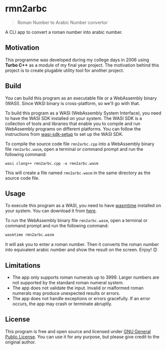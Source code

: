 # rmn2arbc

> Roman Number to Arabic Number convertor

A CLI app to convert a roman number into arabic number.

## Motivation

This programme was developed during my college days in 2006 using **Turbo C++** as a module of my final year project. The motivation behind this project is to create plugable utility tool for another project.

## Build

You can build this program as an executable file or a WebAssembly binary (WASI). Since WASI binary is cross-platform, so we'll go with that.

To build this program as a WASI (WebAssembly System Interface), you need to have the WASI SDK installed on your system. The WASI SDK is a collection of tools and libraries that enable you to compile and run WebAssembly programs on different platforms. You can follow the instructions from [wasi-sdk-setup](https://github.com/isurfer21/wasi-sdk-setup) to set up the WASI SDK.

To compile the source code file `rmn2arbc.cpp` into a WebAssembly binary file `rmn2arbc.wasm`, open a terminal or command prompt and run the following command:

```shell
wasi clang++ rmn2arbc.cpp -o rmn2arbc.wasm
```

This will create a file named `rmn2arbc.wasm` in the same directory as the source code file.

## Usage

To execute this program as a WASI, you need to have [wasmtime](https://wasmtime.dev/) installed on your system. You can download it from [here](https://wasmtime.dev/).

To run the WebAssembly binary file `rmn2arbc.wasm`, open a terminal or command prompt and run the following command:

```cmd
wasmtime rmn2arbc.wasm
```

It will ask you to enter a roman number. Then it converts the roman number into equivalent arabic number and show the result on the screen. Enjoy! 😊

## Limitations

- The app only supports roman numerals up to 3999. Larger numbers are not supported by the standard roman numeral system.
- The app does not validate the input. Invalid or malformed roman numerals may produce unexpected results or errors.
- The app does not handle exceptions or errors gracefully. If an error occurs, the app may crash or terminate abruptly.

## License

This program is free and open source and licensed under [GNU General Public License](.\LICENSE). You can use it for any purpose, but please give credit to the original author.